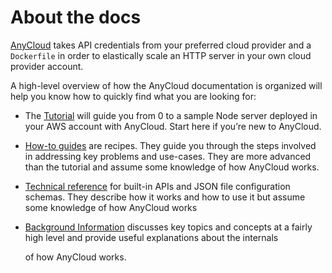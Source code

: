# About the docs

[AnyCloud](https://github.com/alantech/anycloud/blob/main/README.md) takes API credentials from your preferred cloud provider and a `Dockerfile` in order to elastically scale an HTTP server in your own cloud provider account.

A high-level overview of how the AnyCloud documentation is organized will help you know how to quickly find what you are looking for:

* The [Tutorial](host-node-aws.md) will guide you from 0 to a sample Node server deployed in your AWS account with AnyCloud. Start here if you’re new to AnyCloud.
* [How-to guides](how-to-guides/) are recipes. They guide you through the steps involved in addressing key problems and use-cases. They are more advanced than the tutorial and assume some knowledge of how AnyCloud works.
* [Technical reference](reference-1/) for built-in APIs and JSON file configuration schemas. They describe how it works and how to use it but assume some knowledge of how AnyCloud works
* [Background Information](background-information.md) discusses key topics and concepts at a fairly high level and provide useful explanations about the internals

  of how AnyCloud works.


